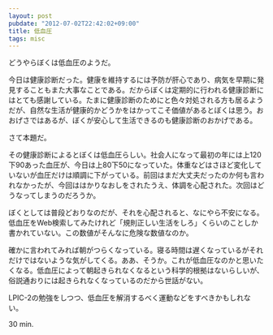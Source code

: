 ```yaml
---
layout: post
pubdate: "2012-07-02T22:42:02+09:00"
title: 低血圧
tags: misc
---
```

どうやらぼくは低血圧のようだ。

今日は健康診断だった。健康を維持するには予防が肝心であり、病気を早期に発見することもまた大事なことである。だからぼくは定期的に行われる健康診断にはとても感謝している。たまに健康診断のためにと色々対処される方も居るようだが、自然な生活が健康的かどうかをはかってこそ価値があるとぼくは思う。おおげさではあるが、ぼくが安心して生活できるのも健康診断のおかげである。

さて本題だ。

その健康診断によるとぼくは低血圧らしい。社会人になって最初の年には上120下90あった血圧が、今日は上80下50になっていた。体重などはさほど変化していないが血圧だけは順調に下がっている。前回はまだ大丈夫だったのか何も言われなかったが、今回ははかりなおしをされたうえ、体調を心配された。次回はどうなってしまうのだろうか。

ぼくとしては普段どおりなのだが、それを心配されると、なにやら不安になる。低血圧をWeb検索してみたけれど「規則正しい生活をしろ」くらいのことしか書かれていない。この数値がそんなに危険な数値なのか。

確かに言われてみれば朝がつらくなっている。寝る時間は遅くなっているがそれだけではないような気がしてくる。ああ、そうか。これが低血圧なのかと思いたくなる。低血圧によって朝起きられなくなるという科学的根拠はないらしいが、俗説通おりには起きられなくなっているのだから世話がない。

LPIC-2の勉強をしつつ、低血圧を解消するべく運動などをすべきかもしれない。

30 min.
